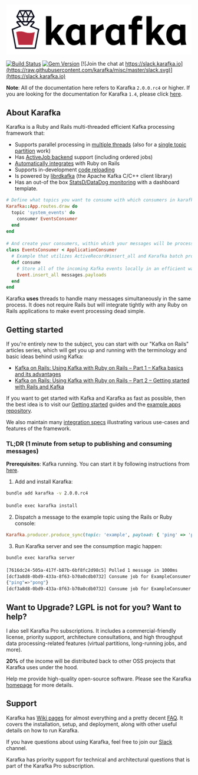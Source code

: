 ![karafka logo](https://raw.githubusercontent.com/karafka/misc/master/logo/karafka_logotype_transparent2.png)

[![Build Status](https://github.com/karafka/karafka/actions/workflows/ci.yml/badge.svg)](https://github.com/karafka/karafka/actions/workflows/ci.yml)
[![Gem Version](https://badge.fury.io/rb/karafka.svg)](http://badge.fury.io/rb/karafka)
[![Join the chat at https://slack.karafka.io](https://raw.githubusercontent.com/karafka/misc/master/slack.svg)](https://slack.karafka.io)

**Note**: All of the documentation here refers to Karafka `2.0.0.rc4` or higher. If you are looking for the documentation for Karafka `1.4`, please click [here](https://github.com/karafka/wiki/tree/1.4).

## About Karafka

Karafka is a Ruby and Rails multi-threaded efficient Kafka processing framework that:

- Supports parallel processing in [multiple threads](https://github.com/karafka/karafka/wiki/Concurrency-and-multithreading) (also for a [single topic partition](https://github.com/karafka/karafka/wiki/Pro-Virtual-Partitions) work)
- Has [ActiveJob backend](https://github.com/karafka/karafka/wiki/Active-Job) support (including ordered jobs)
- [Automatically integrates](https://github.com/karafka/karafka/wiki/Integrating-with-Ruby-on-Rails-and-other-frameworks#integrating-with-ruby-on-rails=) with Ruby on Rails
- Supports in-development [code reloading](https://github.com/karafka/karafka/wiki/Auto-reload-of-code-changes-in-development)
- Is powered by [librdkafka](https://github.com/edenhill/librdkafka) (the Apache Kafka C/C++ client library)
- Has an out-of the box [StatsD/DataDog monitoring](https://github.com/karafka/karafka/wiki/Monitoring-and-logging) with a dashboard template.

```ruby
# Define what topics you want to consume with which consumers in karafka.rb
Karafka::App.routes.draw do
  topic 'system_events' do
    consumer EventsConsumer
  end
end

# And create your consumers, within which your messages will be processed
class EventsConsumer < ApplicationConsumer
  # Example that utilizes ActiveRecord#insert_all and Karafka batch processing
  def consume
    # Store all of the incoming Kafka events locally in an efficient way
    Event.insert_all messages.payloads
  end
end
```

Karafka **uses** threads to handle many messages simultaneously in the same process. It does not require Rails but will integrate tightly with any Ruby on Rails applications to make event processing dead simple.

## Getting started

If you're entirely new to the subject, you can start with our "Kafka on Rails" articles series, which will get you up and running with the terminology and basic ideas behind using Kafka:

- [Kafka on Rails: Using Kafka with Ruby on Rails – Part 1 – Kafka basics and its advantages](https://mensfeld.pl/2017/11/kafka-on-rails-using-kafka-with-ruby-on-rails-part-1-kafka-basics-and-its-advantages/)
- [Kafka on Rails: Using Kafka with Ruby on Rails – Part 2 – Getting started with Rails and Kafka](https://mensfeld.pl/2018/01/kafka-on-rails-using-kafka-with-ruby-on-rails-part-2-getting-started-with-ruby-and-kafka/)

If you want to get started with Kafka and Karafka as fast as possible, then the best idea is to visit our [Getting started](https://github.com/karafka/karafka/wiki/Getting-started) guides and the [example apps repository](https://github.com/karafka/example-apps).

We also maintain many [integration specs](https://github.com/karafka/karafka/tree/master/spec/integrations) illustrating various use-cases and features of the framework.

### TL;DR (1 minute from setup to publishing and consuming messages)

**Prerequisites**: Kafka running. You can start it by following instructions from [here](https://github.com/karafka/karafka/wiki/Setting-up-Kafka).

1. Add and install Karafka:

```bash
bundle add karafka -v 2.0.0.rc4

bundle exec karafka install
```

2. Dispatch a message to the example topic using the Rails or Ruby console:

```ruby
Karafka.producer.produce_sync(topic: 'example', payload: { 'ping' => 'pong' }.to_json)
```

3. Run Karafka server and see the consumption magic happen:

```bash
bundle exec karafka server

[7616dc24-505a-417f-b87b-6bf8fc2d98c5] Polled 1 message in 1000ms
[dcf3a8d8-0bd9-433a-8f63-b70a0cdb0732] Consume job for ExampleConsumer on example started
{"ping"=>"pong"}
[dcf3a8d8-0bd9-433a-8f63-b70a0cdb0732] Consume job for ExampleConsumer on example finished in 0ms
```

## Want to Upgrade? LGPL is not for you? Want to help?

I also sell Karafka Pro subscriptions. It includes a commercial-friendly license, priority support, architecture consultations, and high throughput data processing-related features (virtual partitions, long-running jobs, and more).

**20%** of the income will be distributed back to other OSS projects that Karafka uses under the hood.

Help me provide high-quality open-source software. Please see the Karafka [homepage](https://karafka.io) for more details.

## Support

Karafka has [Wiki pages](https://github.com/karafka/karafka/wiki) for almost everything and a pretty decent [FAQ](https://github.com/karafka/karafka/wiki/FAQ). It covers the installation, setup, and deployment, along with other useful details on how to run Karafka.

If you have questions about using Karafka, feel free to join our [Slack](https://slack.karafka.io) channel.

Karafka has priority support for technical and architectural questions that is part of the Karafka Pro subscription.
